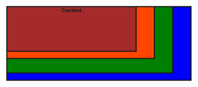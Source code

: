 <!DOCTYPE html>
<html>
<head>
  <style>
    #c1 {
      background-color: blue;
      border-style: solid;
      text-align: center;
      width: 500px;
      height: 200px;
      margin: 50px;
      position: absolute;
    }
    #c2{
        background-color: green;
        border-style: solid;
        text-align: center;
        width: 450px;
        height: 180px;
        margin: 50px;
        position: absolute;
    }
    #c3 {
        background-color: orangered;
        border-style: solid;
        text-align: center;
        width: 400px;
      height: 140px;
      margin: 50px;
       position: absolute;
    }
    #c4 {
        background-color: brown;
        border-style: solid;
        text-align: center;
        width: 350px;
      height: 120px;
      margin: 50px;
      position: absolute;
    }
  </style>
</head>
<body>

<div> 
    <b id="c1">Margin</b>
    <b id="c2">Border</b>
    <b id="c3">Padding</b>
    <b id="c4">Content</b>
</div>
</body>
</html>
